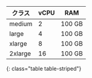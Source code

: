 | クラス     | vCPU | RAM    |
| ------- | ---- | ------ |
| medium  | 2    | 100 GB |
| large   | 4    | 100 GB |
| xlarge  | 8    | 100 GB |
| 2xlarge | 16   | 100 GB |
{: class="table table-striped"}
